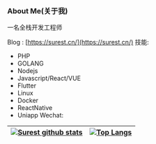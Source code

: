 ### About Me(关于我)

一名全栈开发工程师

Blog : [https://surest.cn/](https://surest.cn/)
技能:
  - PHP
  - GOLANG
  - Nodejs
  - Javascript/React/VUE
  - Flutter
  - Linux
  - Docker
  - ReactNative
  - Uniapp
Wechat:

| [![Surest github stats](https://github-readme-stats.vercel.app/api?username=surest-sky)](https://github.com/surest-sky/github-readme-stats) |[![Top Langs](https://github-readme-stats.vercel.app/api/top-langs/?username=surest-sky)](https://github.com/anuraghazra/github-readme-stats) |
| ------------------------------------------------------------ | ------------------------------------------------------------ |
